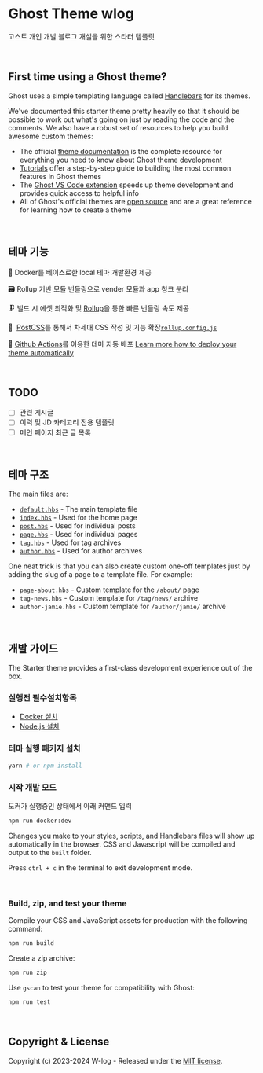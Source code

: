 # Ghost Theme wlog

고스트 개인 개발 블로그 개설을 위한 스타터 템플릿

&nbsp;

## First time using a Ghost theme?

Ghost uses a simple templating language called [Handlebars](http://handlebarsjs.com/) for its themes.

We've documented this starter theme pretty heavily so that it should be possible to work out what's going on just by reading the code and the comments. We also have a robust set of resources to help you build awesome custom themes:

-   The official [theme documentation](https://ghost.org/docs/themes) is the complete resource for everything you need to know about Ghost theme development
-   [Tutorials](https://ghost.org/tutorials/) offer a step-by-step guide to building the most common features in Ghost themes
-   The [Ghost VS Code extension](https://marketplace.visualstudio.com/items?itemName=TryGhost.ghost) speeds up theme development and provides quick access to helpful info
-   All of Ghost's official themes are [open source](https://github.com/tryghost) and are a great reference for learning how to create a theme

&nbsp;

## 테마 기능

🔁&nbsp;Docker를 베이스로한 local 테마 개발환경 제공

🗃️&nbsp;Rollup 기반 모듈 번들링으로 vender 모듈과 app 청크 분리

🗜️&nbsp;빌드 시 에셋 최적화 및 [Rollup](https://rollupjs.org)을 통한 빠른 번들링 속도 제공

🦋&nbsp; [PostCSS](https://postcss.org/)를 통해서 차세대 CSS 작성 및 기능 확장[`rollup.config.js`](rollup.config.js)

🚢&nbsp;[Github Actions](.github/workflows/deploy-theme.yml)를 이용한 테마 자동 배포 [Learn more how to deploy your theme automatically](https://github.com/TryGhost/action-deploy-theme)

&nbsp;

## TODO

-   [ ] 관련 게시글
-   [ ] 이력 및 JD 카테고리 전용 템플릿
-   [ ] 메인 페이지 최근 글 목록

&nbsp;

## 테마 구조

The main files are:

-   [`default.hbs`](default.hbs) - The main template file
-   [`index.hbs`](index.hbs) - Used for the home page
-   [`post.hbs`](post.hbs) - Used for individual posts
-   [`page.hbs`](page.hbs) - Used for individual pages
-   [`tag.hbs`](tag.hbs) - Used for tag archives
-   [`author.hbs`](author.hbs) - Used for author archives

One neat trick is that you can also create custom one-off templates just by adding the slug of a page to a template file. For example:

-   `page-about.hbs` - Custom template for the `/about/` page
-   `tag-news.hbs` - Custom template for `/tag/news/` archive
-   `author-jamie.hbs` - Custom template for `/author/jamie/` archive

&nbsp;

## 개발 가이드

The Starter theme provides a first-class development experience out of the box.

### 실행전 필수설치항목

-   [Docker 설치](https://docs.docker.com/engine/install/)
-   [Node.js 설치](https://nodejs.org/)

### 테마 실행 패키지 설치

```bash
yarn # or npm install
```

### 시작 개발 모드

도커가 실행중인 상태에서 아래 커맨드 입력

```bash
npm run docker:dev
```

Changes you make to your styles, scripts, and Handlebars files will show up automatically in the browser. CSS and Javascript will be compiled and output to the `built` folder.

Press `ctrl + c` in the terminal to exit development mode.

&nbsp;

### Build, zip, and test your theme

Compile your CSS and JavaScript assets for production with the following command:

```bash
npm run build
```

Create a zip archive:

```bash
npm run zip
```

Use `gscan` to test your theme for compatibility with Ghost:

```bash
npm run test
```

&nbsp;

## Copyright & License

Copyright (c) 2023-2024 W-log - Released under the [MIT license](LICENSE).
